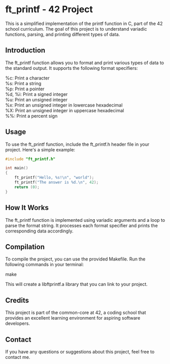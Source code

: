 # ft_printf - 42 Project
This is a simplified implementation of the printf function in C, part of the 42 school curriculum. The goal of this project is to understand variadic functions, parsing, and printing different types of data.

<h2>Introduction</h2>

The ft_printf function allows you to format and print various types of data to the standard output. It supports the following format specifiers:  
  
%c: Print a character  
%s: Print a string  
%p: Print a pointer  
%d, %i: Print a signed integer  
%u: Print an unsigned integer  
%x: Print an unsigned integer in lowercase hexadecimal  
%X: Print an unsigned integer in uppercase hexadecimal  
%%: Print a percent sign  

<h2>Usage</h2>
To use the ft_printf function, include the ft_printf.h header file in your project. Here's a simple example:

```c
#include "ft_printf.h"  

int main()  
{  
    ft_printf("Hello, %s!\n", "world");  
    ft_printf("The answer is %d.\n", 42);  
    return (0);  
}  
```
<h2>How It Works</h2>
The ft_printf function is implemented using variadic arguments and a loop to parse the format string. It processes each format specifier and prints the corresponding data accordingly.

<h2>Compilation</h2>
To compile the project, you can use the provided Makefile. Run the following commands in your terminal:

make

This will create a libftprintf.a library that you can link to your project.

<h2>Credits</h2>
This project is part of the common-core at 42, a coding school that provides an excellent learning environment for aspiring software developers.

<h2>Contact</h2>
If you have any questions or suggestions about this project, feel free to contact me.
